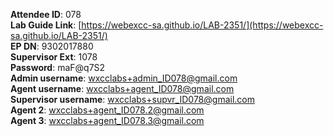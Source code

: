 
**Attendee ID**: 078  
**Lab Guide Link**: [https://webexcc-sa.github.io/LAB-2351/](https://webexcc-sa.github.io/LAB-2351/)  
**EP DN**: 9302017880  
**Supervisor Ext**: 1078  
**Password**: maF@q7S2  
**Admin username**: wxcclabs+admin_ID078@gmail.com  
**Agent username**: wxcclabs+agent_ID078@gmail.com  
**Supervisor username**: wxcclabs+supvr_ID078@gmail.com  
**Agent 2**: wxcclabs+agent_ID078.2@gmail.com  
**Agent 3**: wxcclabs+agent_ID078.3@gmail.com  
